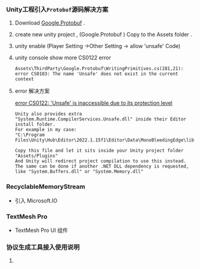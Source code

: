 ### Unity工程引入`Protobuf`源码解决方案

1. Download [Google.Protobuf](https://github.com/protocolbuffers/protobuf/tree/main/csharp/src/Google.Protobuf) .
2. create new unity project , (Google.Protobuf ) Copy to the Assets folder .
3. unity enable (Player Setting ->Other Setting -> allow 'unsafe' Code)
4. unity console show more CS0122 error
   ```shell
   Assets\ThirdParty\Google.Protobuf\WritingPrimitives.cs(281,21): error CS0103: The name 'Unsafe' does not exist in the current context
   ```
5. error 解决方案

   [error CS0122: 'Unsafe' is inaccessible due to its protection level](https://github.com/protocolbuffers/protobuf/issues/10085)

   ```shell
   Unity also provides extra "System.Runtime.CompilerServices.Unsafe.dll" inside their Editor install folder.
   For example in my case:
   "C:\Program Files\Unity\Hub\Editor\2022.1.15f1\Editor\Data\MonoBleedingEdge\lib\mono\msbuild\Current\bin\Roslyn\System.Runtime.CompilerServices.Unsafe.dll"
   
   Copy this file and let it sits inside your Unity project folder "Assets/Plugins"
   And Unity will redirect project compilation to use this instead.
   The same can be done if another .NET DLL dependency is requested, like "System.Buffers.dll" or "System.Memory.dll"
   ```
### RecyclableMemoryStream
* 引入 Microsoft.IO

### TextMesh Pro
* TextMesh Pro UI 组件

### 协议生成工具接入使用说明
1. 